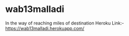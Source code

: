 # wab13malladi
In the way of reaching miles of destination
Heroku Link:-https://wab13malladi.herokuapp.com/
